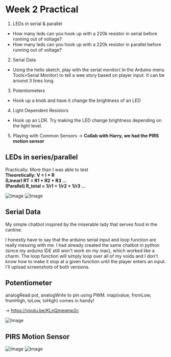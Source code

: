 # Week 2 Practical

1. LEDs in serial & parallel
- How many leds can you hook up with a 220k resistor in serial before running out of voltage?
- How many leds can you hook up with a 220k resistor in parallel before running out of voltage?
2. Serial Data
- Using the hello sketch, play with the serial monitor( In the Arduino menu Tools>Serial Monitor) to tell a wee story based on player input. It can be around 3 lines long.
3. Potentiometers
- Hook up a knob and have it change the brightness of an LED
4. Light Dependent Resistors
- Hook up an LDR. Try making the LED change brightness depending on the light level.
5. Playing with Common Sensors
→ __Collab with Harry, we had the PIRS motion sensor__

## LEDs in series/parallel 

Practically: More than I was able to test<br />
__Theoretically: V = I * R__<br />
__(Linear) RT = R1 + R2 + R3 ...__<br />
__(Parallel) R_total = 1/r1 + 1/r2 + 1/r3 ...__

![Image](https://github.com/moritzsalla/cci-physcomp-homework/blob/master/week-2/serial-led.jpg)
![Image](https://github.com/moritzsalla/cci-physcomp-homework/blob/master/week-2/parallel-led.jpg)

## Serial Data
My simple chatbot inspired by the miserable lady that serves food in the cantine.

I honestly have to say that the arduino serial input and loop function are really messing with me. I had already created the same chatbot in python (since my arduino IDE still won't work on my mac), which worked like a charm. The loop function will simply loop over all of my voids and I don't know how to make it stop at a given function until the player enters an input. I'll upload screenshots of both versions.

## Potentiometer

analogRead pot, analogWrite to pin using PWM. map(value, fromLow, fromHigh, toLow, toHigh) comes in handy!

→ https://youtu.be/KLnQmeqmp2c

![Image](https://github.com/moritzsalla/cci-physcomp-homework/blob/master/week-2/potentiometer.jpg)

## PIRS Motion Sensor

![Image](https://github.com/moritzsalla/cci-physcomp-homework/blob/master/week-2/motion-sensor-1.jpg)
![Image](https://github.com/moritzsalla/cci-physcomp-homework/blob/master/week-2/motion-sensor-2.jpg)
